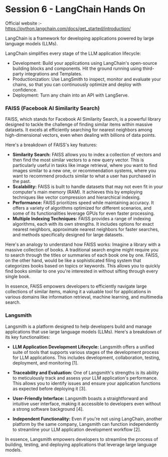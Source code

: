 # Session 6 - LangChain Hands On

Official website :- https://python.langchain.com/docs/get_started/introduction/

LangChain is a framework for developing applications powered by large language models (LLMs).

LangChain simplifies every stage of the LLM application lifecycle:

- Development: Build your applications using LangChain's open-source building blocks and components. Hit the ground running using third-party integrations and Templates.
- Productionization: Use LangSmith to inspect, monitor and evaluate your chains, so that you can continuously optimize and deploy with confidence.
- Deployment: Turn any chain into an API with LangServe.

### FAISS (Facebook AI Similarity Search)

FAISS, which stands for Facebook AI Similarity Search, is a powerful library designed to tackle the challenge of finding similar items within massive datasets. It excels at efficiently searching for nearest neighbors among high-dimensional vectors, even when dealing with billions of data points. 

Here's a breakdown of FAISS's key features:

* **Similarity Search:** FAISS allows you to index a collection of vectors and then find the most similar vectors to a new query vector. This is particularly useful in tasks like image retrieval, where you want to find images similar to a new one, or recommendation systems, where you want to recommend products similar to what a user has purchased in the past.
* **Scalability:** FAISS is built to handle datasets that may not even fit in your computer's main memory (RAM). It achieves this by employing techniques like vector compression and hierarchical indexing.
* **Performance:** FAISS prioritizes speed while maintaining accuracy. It offers a variety of algorithms optimized for different scenarios, and some of its functionalities leverage GPUs for even faster processing. 
* **Multiple Indexing Techniques:** FAISS provides a range of indexing algorithms, each with its own strengths. It includes options for exact nearest neighbors, approximate nearest neighbors for faster searches, and methods specifically designed for large datasets.

Here's an analogy to understand how FAISS works: Imagine a library with a massive collection of books. A traditional search engine might require you to search through the titles or summaries of each book one by one. FAISS, on the other hand, would be like a sophisticated filing system that categorizes books based on topics or keywords. This allows you to quickly find books similar to one you're interested in without sifting through every single book.

In essence, FAISS empowers developers to efficiently navigate large collections of similar items, making it a valuable tool for applications in various domains like information retrieval, machine learning, and multimedia search.


### Langsmith
Langsmith is a platform designed to help developers build and manage applications that use large language models (LLMs).  Here's a breakdown of its key functionalities:

* **LLM Application Development Lifecycle:** Langsmith offers a unified suite of tools that supports various stages of the development process for LLM applications. This includes development, collaboration, testing, deployment, and monitoring [1].

* **Traceability and Evaluation:**  One of Langsmith's strengths is its ability to meticulously track and assess your LLM application's performance. This allows you to identify issues and ensure your application functions as expected before deploying it  [3].

* **User-Friendly Interface:**  Langsmith boasts a straightforward and intuitive user interface, making it accessible to developers even without a strong software background  [4].

* **Independent Functionality:**  Even if you're not using LangChain, another platform by the same company, Langsmith can function independently to streamline your LLM application development workflow [2].

In essence, Langsmith empowers developers to streamline the process of building, testing, and deploying applications that leverage large language models. 




